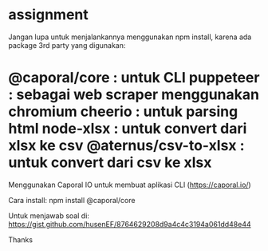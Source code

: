 # assignment
Jangan lupa untuk menjalankannya menggunakan npm install, karena ada package 3rd party yang digunakan:

@caporal/core : untuk CLI
puppeteer : sebagai web scraper menggunakan chromium
cheerio : untuk parsing html
node-xlsx : untuk convert dari xlsx ke csv
@aternus/csv-to-xlsx : untuk convert dari csv ke xlsx
===================================================

Menggunakan Caporal IO untuk membuat aplikasi CLI (https://caporal.io/)

Cara install: npm install @caporal/core

Untuk menjawab soal di: https://gist.github.com/husenEF/8764629208d9a4c4c3194a061dd48e44

Thanks
